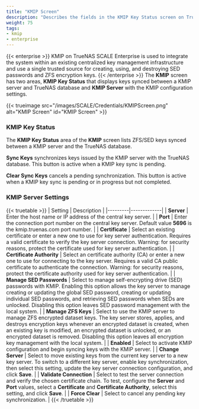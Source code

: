 ```yaml
---
title: "KMIP Screen"
description: "Describes the fields in the KMIP Key Status screen on TrueNAS SCALE Enterprise."
weight: 75
tags:
- kmip
- enterprise
---
```


{{< enterprise >}}
KMIP on TrueNAS SCALE Enterprise is used to integrate the system within an existing centralized key management infrastructure and use a single trusted source for creating, using, and destroying SED passwords and ZFS encryption keys.
{{< /enterprise >}}
The **KMIP** screen has two areas, **KMIP Key Status** that displays keys synced between a KMIP server and TrueNAS database and **KMIP Server** with the KMIP configuration settings.

{{< trueimage src="/images/SCALE/Credentials/KMIPScreen.png" alt="KMIP Screen" id="KMIP Screen" >}}

### KMIP Key Status
The **KMIP Key Status** area of the **KMIP** screen lists ZFS/SED keys synced between a KMIP server and the TrueNAS database. 

**Sync Keys** synchronizes keys issued by the KMIP server with the TrueNAS database. This button is active when a KMIP key sync is pending.

**Clear Sync Keys** cancels a pending synchronization. This button is active when a KMIP key sync is pending or in progress but not completed.

### KMIP Server Settings

{{< truetable >}}
| Setting | Description |
|---------|-------------|
| **Server** | Enter the host name or IP address of the central key server. |
| **Port** | Enter the connection port number on the central key server. Default value **5696** is the kmip.truenas.com port number. |
| **Certificate** | Select an existing certificate or enter a new one to use for key server authentication. Requires a valid certificate to verify the key server connection. Warning: for security reasons, protect the certificate used for key server authentication. |
| **Certificate Authority** | Select an certificate authority (CA) or enter a new one to use for connecting to the key server. Requires a valid CA public certificate to authenticate the connection. Warning: for security reasons, protect the certificate authority used for key server authentication. |
| **Manage SED Passwords** | Select to manage self-encrypting drive (SED) passwords with KMIP. Enabling this option allows the key server to manage creating or updating the global SED password, creating or updating individual SED passwords, and retrieving SED passwords when SEDs are unlocked. Disabling this option leaves SED password management with the local system. |
| **Manage ZFS Keys** | Select to use the KMIP server to manage ZFS encrypted dataset keys. The key server stores, applies, and destroys encryption keys whenever an encrypted dataset is created, when an existing key is modified, an encrypted dataset is unlocked, or an encrypted dataset is removed. Disabling this option leaves all encryption key management with the local system. |
| **Enabled** | Select to activate KMIP configuration and begin syncing keys with the KMIP server. |
| **Change Server** | Select to move existing keys from the current key server to a new key server. To switch to a different key server, enable key synchronization, then select this setting, update the key server connection configuration, and click **Save**. |
| **Validate Connection** | Select to test the server connection and verify the chosen certificate chain. To test, configure the **Server** and **Port** values, select a **Certificate** and **Certificate Authority**, select this setting, and click **Save**. |
| **Force Clear** | Select to cancel any pending key synchronization. |
{{< /truetable >}}
